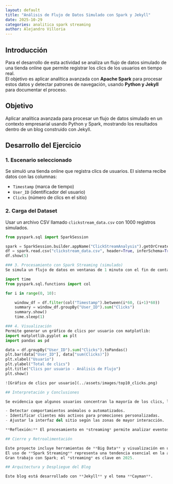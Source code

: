 ```yaml
---
layout: default
title: "Análisis de Flujo de Datos Simulado con Spark y Jekyll"
date: 2025-10-29
categories: analitica spark streaming
author: Alejandro Villoria
---
```

## Introducción

Para el desarrollo de esta actividad se analiza un flujo de datos simulado de una tienda online que permite registrar los clics de los usuarios en tiempo real.  
El objetivo es aplicar analítica avanzada con **Apache Spark** para procesar estos datos y detectar patrones de navegación, usando **Python y Jekyll** para documentar el proceso.

## Objetivo

Aplicar analítica avanzada para procesar un flujo de datos simulado en un contexto empresarial usando Python y Spark, mostrando los resultados dentro de un blog construido con Jekyll.

## Desarrollo del Ejercicio

### 1. Escenario seleccionado
Se simuló una tienda online que registra clics de usuarios. El sistema recibe datos con las columnas:
- `Timestamp` (marca de tiempo)
- `User_ID` (identificador del usuario)
- `Clicks` (número de clics en el sitio)

### 2. Carga del Dataset
Usar un archivo CSV llamado `clickstream_data.csv` con 1000 registros simulados.

```python
from pyspark.sql import SparkSession

spark = SparkSession.builder.appName("ClickStreamAnalysis").getOrCreate()
df = spark.read.csv("clickstream_data.csv", header=True, inferSchema=True)
df.show(5)

### 3. Procesamiento con Spark Streaming (simulado)
Se simula un flujo de datos en ventanas de 1 minuto con el fin de contar clics por usuario, esto se logra con el siguiente código:

import time
from pyspark.sql.functions import col

for i in range(0, 10):

    window_df = df.filter(col("Timestamp").between(i*60, (i+1)*60))
    summary = window_df.groupBy("User_ID").sum("Clicks")
    summary.show()
    time.sleep(1)

### 4. Visualización
Permite generar un gráfico de clics por usuario con matplotlib:
import matplotlib.pyplot as plt
import pandas as pd

data = df.groupBy("User_ID").sum("Clicks").toPandas()
plt.bar(data["User_ID"], data["sum(Clicks)"])
plt.xlabel("Usuario")
plt.ylabel("Total de clics")
plt.title("Clics por usuario - Análisis de Flujo")
plt.show()

![Gráfico de clics por usuario](../assets/images/top10_clicks.png)

## Interpretación y Conclusiones

Se evidencia que algunos usuarios concentran la mayoría de los clics, lo que sugiere que podrían ser clientes frecuentes o bots. Con la ayuda de estos patrones, permiten que la tienda pueda cumplir objetivos concretos, entre ellas se mencionan las siguientes:

- Detectar comportamientos anómalos o automatizados.
- Identificar clientes más activos para promociones personalizadas.
- Ajustar la interfaz del sitio según las zonas de mayor interacción.

**Reflexión:** El procesamiento en *streaming* permite analizar eventos en tiempo real, mientras que el procesamiento por *lotes* analiza grandes volúmenes de datos acumulados después de un periodo.

## Cierre y Retroalimentación

Este proyecto incluye herramientas de **Big Data** y visualización en un entorno reproducible.  
El uso de **Spark Streaming** representa una tendencia esencial en la analítica en tiempo real.  
Gran trabajo con Spark; el *streaming* es clave en 2025.

## Arquitectura y Despliegue del Blog

Este blog está desarrollado con **Jekyll** y el tema **Cayman**.  


